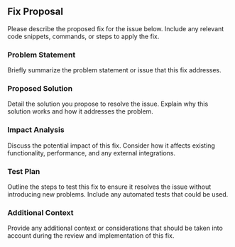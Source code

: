 ## Fix Proposal

Please describe the proposed fix for the issue below. Include any relevant code snippets, commands, or steps to apply the fix.

### Problem Statement

Briefly summarize the problem statement or issue that this fix addresses.

### Proposed Solution

Detail the solution you propose to resolve the issue. Explain why this solution works and how it addresses the problem.

### Impact Analysis

Discuss the potential impact of this fix. Consider how it affects existing functionality, performance, and any external integrations.

### Test Plan

Outline the steps to test this fix to ensure it resolves the issue without introducing new problems. Include any automated tests that could be used.

### Additional Context

Provide any additional context or considerations that should be taken into account during the review and implementation of this fix.
